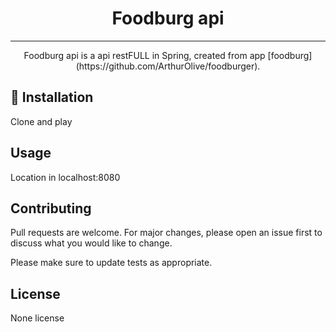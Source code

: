 <h1 align="center">Foodburg api</h1>

---

<p align="center">Foodburg api is a api restFULL in Spring, created from app [foodburg](https://github.com/ArthurOlive/foodburger).
</p>

## 🚀 Installation

Clone and play

## Usage

Location in localhost:8080

## Contributing

Pull requests are welcome. For major changes, please open an issue first to discuss what you would like to change.

Please make sure to update tests as appropriate.

## License

None license
